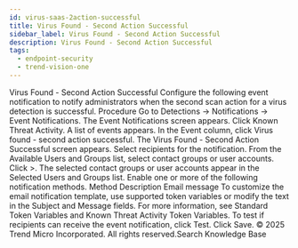 ```yaml
---
id: virus-saas-2action-successful
title: Virus Found - Second Action Successful
sidebar_label: Virus Found - Second Action Successful
description: Virus Found - Second Action Successful
tags:
  - endpoint-security
  - trend-vision-one
---
```


 Virus Found - Second Action Successful Configure the following event notification to notify administrators when the second scan action for a virus detection is successful. Procedure Go to Detections → Notifications → Event Notifications. The Event Notifications screen appears. Click Known Threat Activity. A list of events appears. In the Event column, click Virus found - second action successful. The Virus Found - Second Action Successful screen appears. Select recipients for the notification. From the Available Users and Groups list, select contact groups or user accounts. Click >. The selected contact groups or user accounts appear in the Selected Users and Groups list. Enable one or more of the following notification methods. Method Description Email message To customize the email notification template, use supported token variables or modify the text in the Subject and Message fields. For more information, see Standard Token Variables and Known Threat Activity Token Variables. To test if recipients can receive the event notification, click Test. Click Save. © 2025 Trend Micro Incorporated. All rights reserved.Search Knowledge Base